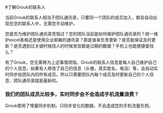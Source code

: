 #了解Grouk的联系人

当前Grouk的联系人相当于团队通讯录，只要同一个团队的成员加入，都会自动出现在您的联系人中，无需您手动维护。

您是否为维护团队通讯录苦恼过？您的团队当前是如何维护团队通讯录的？统一维护excel表格还是使用企业邮箱的通讯录？那是谁来负责更新？是否能保证及时更新？是否遇到过关键时候找人的时候发现都是过期的数据？手机上也能便捷查找么？

有了Grouk，您无需再为上述事情烦恼。Grouk的联系人信息是每人自己维护自己的个人信息，如果有人修改了自己的信息（头像，真实姓名，电话）等，会自动实时同步给团队内的所有成员。所以只需要团队内每个成员及时更新自己的个人信息，团队通讯录就是最新的。

### 我们的团队成员比较多，实时同步会不会造成手机流量浪费？
Grouk使用了增量同步机制，只同步变化的数据，不会造成您的手机流量负担。